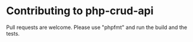 # Contributing to php-crud-api

Pull requests are welcome. Please use "phpfmt" and run the build and the tests.